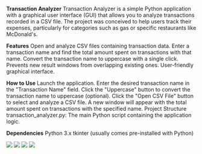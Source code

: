 **Transaction Analyzer**
Transaction Analyzer is a simple Python application with a graphical user interface (GUI) that allows you to analyze transactions recorded in a CSV file. The project was conceived to help users track their expenses, particularly for categories such as gas or specific restaurants like McDonald's.

**Features**
Open and analyze CSV files containing transaction data.
Enter a transaction name and find the total amount spent on transactions with that name.
Convert the transaction name to uppercase with a single click.
Prevents new result windows from overlapping existing ones.
User-friendly graphical interface.

**How to Use**
Launch the application.
Enter the desired transaction name in the "Transaction Name" field.
Click the "Uppercase" button to convert the transaction name to uppercase (optional).
Click the "Open CSV File" button to select and analyze a CSV file.
A new window will appear with the total amount spent on transactions with the specified name.
Project Structure
transaction_analyzer.py: The main Python script containing the application logic.

**Dependencies**
Python 3.x
tkinter (usually comes pre-installed with Python)

![](https://cdn.discordapp.com/attachments/359470187088576514/1160032280299970703/image.png?ex=65332f3f&is=6520ba3f&hm=6709d8f64d78dacee8a4f8322cbf33663a1e1e63cef02b295fe35a70325a9fe6&)
![](https://cdn.discordapp.com/attachments/359470187088576514/1160032610588840116/image.png?ex=65332f8e&is=6520ba8e&hm=7e74e075e7e40a9e7222d28274815b476fc9f8ba42010a3094cce82aac12519f&)
![](https://cdn.discordapp.com/attachments/359470187088576514/1160032610861461514/image.png?ex=65332f8e&is=6520ba8e&hm=b47943ce47a0ebd9345035ae047add77a52079fd57124c1263f28ae9f1512fd1&)
![](https://media.discordapp.net/attachments/359470187088576514/1160032611331219517/image.png?ex=65332f8e&is=6520ba8e&hm=b4270b01a40c8da3986cac94fa5c06de37940da3f4a180b9d57a83632a7c75e1&=)
